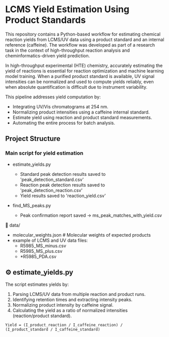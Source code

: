 # LCMS Yield Estimation Using Product Standards

This repository contains a Python-based workflow for estimating chemical reaction yields from LCMS/UV data using a product standard and an internal reference (caffeine). 
The workflow was developed as part of a research task in the context of high-throughput reaction analysis and cheminformatics-driven yield prediction.

In high-throughput experimental (HTE) chemistry, accurately estimating the yield of reactions is essential for reaction optimization and machine learning model training. 
When a purified product standard is available, UV signal intensities can be normalized and used to compute yields reliably, even when absolute quantification is difficult due to instrument variability.

This pipeline addresses yield computation by:
- Integrating UV/Vis chromatograms at 254 nm.
- Normalizing product intensities using a caffeine internal standard.
- Estimate yield using reaction and product standard measurements.
- Automating the entire process for batch analysis.

## Project Structure

### Main script for yield estimation
- estimate_yields.py
    * Standard peak detection results saved to 'peak_detection_standard.csv'
    * Reaction peak detection results saved to 'peak_detection_reaction.csv'
    * Yield results saved to 'reaction_yield.csv'
  
- find_MS_peaks.py
    * Peak confirmation report saved → ms_peak_matches_with_yield.csv  


📂 data/  
- molecular_weights.json # Molecular weights of expected products
- example of LCMS and UV data files:
   * R5985_MS_minus.csv
   * R5985_MS_plus.csv
   * *R5985_PDA.csv

## ⚙️ estimate_yields.py

The script estimates yields by:
1. Parsing LCMS/UV data from multiple reaction and product runs.
2. Identifying retention times and extracting intensity peaks.
3. Normalizing product intensity by caffeine signal.
4. Calculating the yield as a ratio of normalized intensities (reaction/product standard).

`Yield = (I_product_reaction / I_caffeine_reaction) / (I_product_standard / I_caffeine_standard)`

